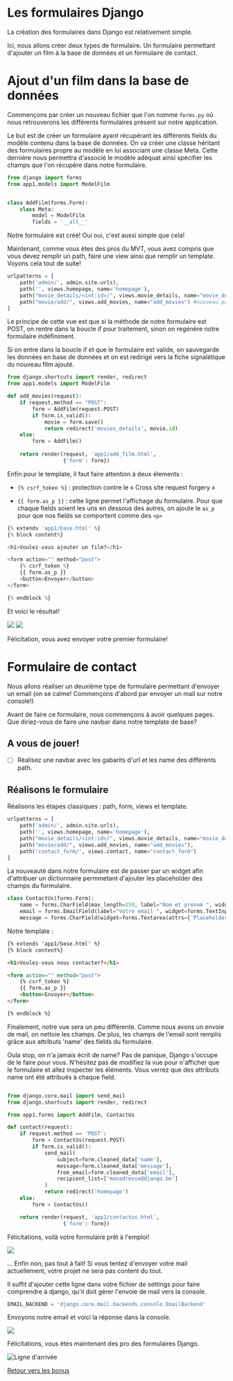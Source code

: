 # Les formulaires Django

La création des formulaires dans Django est relativement simple. 

Ici, nous allons créer deux types de formulaire. Un formulaire permettant d'ajouter un film à la base de données et un formulaire de contact. 

# Ajout d'un film dans la base de données

Commençons par créer un nouveau fichier que l'on nomme `forms.py` où nous retrouverons les différents formulaires présent sur notre application. 

Le but est de créer un formulaire ayant récupérant les différents fields du modèle contenu dans la base de données. On va créer une classe héritant des formulaires propre au modèle en lui associant une classe Meta. Cette dernière nous permettra d'associé le modèle adéquat ainsi spécifier les champs que l'on récupère dans notre formulaire. 

````python
from django import forms
from app1.models import ModelFilm


class AddFilm(forms.Form):
    class Meta:
        model = ModelFilm
        fields = '__all__'
````

Notre formulaire est créé! Oui oui, c'est aussi simple que cela! 

Maintenant, comme vous êtes des pros du MVT, vous avez compris que vous devez remplir un path, faire une view ainsi que remplir un template. Voyons cela tout de suite!

````python
urlpatterns = [
    path('admin/', admin.site.urls),
    path('', views.homepage, name='homepage'),
    path("movie_details/<int:id>/", views.movie_details, name="movie_details"),
    path("movie/add/", views.add_movies, name="add_movies") #nouveau path
]
````

Le principe de cette vue est que si la méthode de notre formulaire est POST, on rentre dans la boucle if pour traitement, sinon on regénère notre formulaire indéfiniment. 

Si on entre dans la boucle if et que le formulaire est valide, on sauvegarde les données en base de données et on est redirigé vers la fiche signalétique du nouveau film ajouté. 

````python
from django.shortcuts import render, redirect
from app1.models import ModelFilm

def add_movies(request):
    if request.method == "POST":
        form = AddFilm(request.POST)
        if form.is_valid():
            movie = form.save()
            return redirect('movies_details', movie.id)
    else:
        form = AddFilm()
    
    return render(request, 'app1/add_film.html',
                  {'form': form})
````

Enfin pour le template, il faut faire attention à deux élements : 

- `{% csrf_token %}` : protection contre le « Cross site request forgery »

- `{{ form.as_p }}` : cette ligne permet l'affichage du formulaire. Pour que chaque fields soient les uns en dessous des autres, on ajoute le `as_p` pour que nos fields se comportent comme des `<p>`

````python
{% extends 'app1/base.html' %}
{% block content%}

<h1>Voulez-vous ajouter un film?</h1>

<form action="" method="post">
    {% csrf_token %}
    {{ form.as_p }}
    <button>Envoyer</button>
</form>

{% endblock %}
````

Et voici le résultat! 

![](../img/add_movies.png)
![](../img/movies_added.png)

Félicitation, vous avez envoyer votre premier formulaire! 

# Formulaire de contact

Nous allons réaliser un deuxième type de formulaire permettant d'envoyer un email (on se calme! Commençons d'abord par envoyer un mail sur notre console!)

Avant de faire ce formulaire, nous commençons à avoir quelques pages. Que diriez-vous de faire une navbar dans notre template de base? 

## A vous de jouer! 

- [ ] Réalisez une navbar avec les gabarits d'url et les name des différents path. 

## Réalisons le formulaire

Réalisons les étapes classiques : path, form, views et template. 

````python
urlpatterns = [
    path('admin/', admin.site.urls),
    path('', views.homepage, name='homepage'),
    path("movie_details/<int:id>/", views.movie_details, name="movie_details"),
    path("movie/add/", views.add_movies, name="add_movies"),
    path('contact_form/', views.contact, name="contact_form")
]
````

La nouveauté dans notre formulaire est de passer par un widget afin d'attribuer un dictionnaire permmetant d'ajouter les placeholder des champs du formulaire. 

````python
class ContactUs(forms.Form):
    name = forms.CharField(max_length=150, label="Nom et prénom ", widget=forms.TextInput(attrs={'Placeholder': 'Votre nom et prénom'}))
    email = forms.EmailField(label="Votre email ", widget=forms.TextInput(attrs={'Placeholder': 'Votre email'}))
    message = forms.CharField(widget=forms.Textarea(attrs={'Placeholder': 'Votre message...'}), label="Votre message ")

````

Notre template :

````html
{% extends 'app1/base.html' %}
{% block content%}

<h1>Voulez-vous nous contacter?</h1>

<form action="" method="post">
    {% csrf_token %}
    {{ form.as_p }}
    <button>Envoyer</button>
</form>

{% endblock %}
````

Finalement, notre vue sera un peu différente. Comme nous avons un envoie de mail, on nettoie les champs. De plus, les champs de l'email sont remplis grâce aux attributs 'name' des fields du formulaire. 

Oula stop, on n'a jamais écrit de name? Pas de panique, Django s'occupe de le faire pour vous. N'hésitez pas de modifiez la vue pour n'afficher que le formulaire et allez inspecter les éléments. Vous verrez que des attributs name ont été attribués à chaque field. 

````python

from django.core.mail import send_mail
from django.shortcuts import render, redirect

from app1.forms import AddFilm, ContactUs

def contact(request):
    if request.method == 'POST':
        form = ContactUs(request.POST)
        if form.is_valid():
            send_mail(
                subject=form.cleaned_data['name'],
                message=form.cleaned_data['message'],
                from_email=form.cleaned_data['email'],
                recipient_list=['monadresse@django.be']
            )
            return redirect('homepage')
    else:
        form = ContactUs()

    return render(request, 'app1/contactus.html',
                  {'form': form})
````

Félicitations, voilà votre formulaire prêt à l'emploi! 

![](../img/contactus.png)

... Enfin non, pas tout à fait! Si vous tentez d'envoyer votre mail actuellement, votre projet ne sera pas content du tout. 

Il suffit d'ajouter cette ligne dans votre fichier de settings pour faire comprendre à django, qu'il doit gérer l'envoie de mail vers la console. 

````python
EMAIL_BACKEND = 'django.core.mail.backends.console.EmailBackend'
````

Envoyons notre email et voici la réponse dans la console. 

![](../img/email.png)

Félicitations, vous êtes maintenant des pro des formulaires Django. 

![Ligne d'arrivée](../img/yeah.gif)

[Retour vers les bonus](https://github.com/CalcagnoLoic/workshop_python/blob/main/2.Framework_django/B0.bonus.md)
